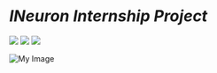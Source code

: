 # _INeuron Internship Project_

[![](https://img.shields.io/badge/iNeuron-B9345A?style=for-the-badge)]() [![](https://img.shields.io/badge/iNeuron%20Internship-B9345A?style=for-the-badge)]() [![](https://img.shields.io/badge/Part%20of%20Full%20Stack%20Javascript%20Web%20Developer%20Bootcamp-B9345A?style=for-the-badge)]()

![My Image](https://www.canva.com/design/DAFgoJDD1aw/Z-m-XQ7FZqsysVtdUj7J9w/edit?utm_content=DAFgoJDD1aw&utm_campaign=designshare&utm_medium=link2&utm_source=sharebutton)


